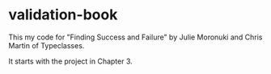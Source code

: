 # validation-book

This my code for "Finding Success and Failure" by Julie Moronuki and Chris Martin of Typeclasses.

It starts with the project in Chapter 3.
